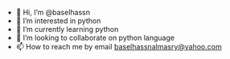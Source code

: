 - 👋 Hi, I’m @baselhassn
- 👀 I’m interested in python 
- 🌱 I’m currently learning python 
- 💞️ I’m looking to collaborate on python language 
- 📫 How to reach me by email baselhassnalmasry@yahoo.com

<!---
baselhassn/baselhassn is a ✨ special ✨ repository because its `README.md` (this file) appears on your GitHub profile.
You can click the Preview link to take a look at your changes.
--->
